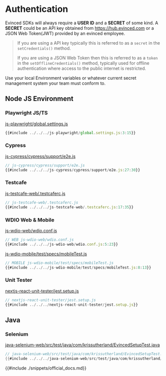 # Authentication
Evinced SDKs will always require a **USER ID** and a **SECRET** of some kind. A **SECRET** could be an API key obtained from <https://hub.evinced.com> or a JSON Web Token(JWT) provided by an evinced employee.

>If you are using a API key typically this is referred to as a `secret` in the `setCredentials()` method.
>
>If you are using a JSON Web Token then this is referred to as a `token` in the `setOfflineCredentials()` method, typically used for offline authentication where access to the public internet is restricted. 

Use your local Environment variables or whatever current secret management system your team must conform to.

## Node JS Environment
### Playwright JS/TS
[js-playwright/global.settings.js](https://github.com/GetEvinced/examples/tree/main/js-playwright/global.settings.js)
```javascript
{{#include ../../../js-playwright/global.settings.js:3:15}}
```

### Cypress
[js-cypress/cypress/support/e2e.js](https://github.com/GetEvinced/examples/tree/main/js-cypress/cypress/support/e2e.js)
```javascript
// js-cypress/cypress/support/e2e.js
{{#include ../../../js-cypress/cypress/support/e2e.js:27:30}}
```

### Testcafe
[js-testcafe-web/.testcaferc.js](https://github.com/GetEvinced/examples/tree/main/js-testcafe-web/.testcaferc.js)
```javascript
// js-testcafe-web/.testcaferc.js
{{#include ../../../js-testcafe-web/.testcaferc.js:17:35}}
```

### WDIO Web & Mobile
[js-wdio-web/wdio.conf.js](https://github.com/GetEvinced/examples/tree/main/js-wdio-web/wdio.conf.js)
```javascript
// WEB js-wdio-web/wdio.conf.js
{{#include ../../../js-wdio-web/wdio.conf.js:5:23}}
```

[js-wdio-mobile/test/specs/mobileTest.js](https://github.com/GetEvinced/examples/tree/main/js-wdio-mobile/test/specs/mobileTest.js)
```javascript
// MOBILE js-wdio-mobile/test/specs/mobileTest.js
{{#include ../../../js-wdio-mobile/test/specs/mobileTest.js:8:13}}
```

### Unit Tester
[nextjs-react-unit-tester/jest.setup.js](https://github.com/GetEvinced/examples/tree/main/nextjs-react-unit-tester/jest.setup.js)
```javascript
// nextjs-react-unit-tester/jest.setup.js
{{#include ../../../nextjs-react-unit-tester/jest.setup.js}}
```

## Java
### Selenium
[java-selenium-web/src/test/java/com/krissutherland/EvincedSetupTest.java](https://github.com/GetEvinced/examples/tree/main/java-selenium-web/src/test/java/com/krissutherland/EvincedSetupTest.java)
```java
// java-selenium-web/src/test/java/com/krissutherland/EvincedSetupTest.java
{{#include ../../../java-selenium-web/src/test/java/com/krissutherland/EvincedSetupTest.java:33}}
```


{{#include ./snippets/official_docs.md}}
